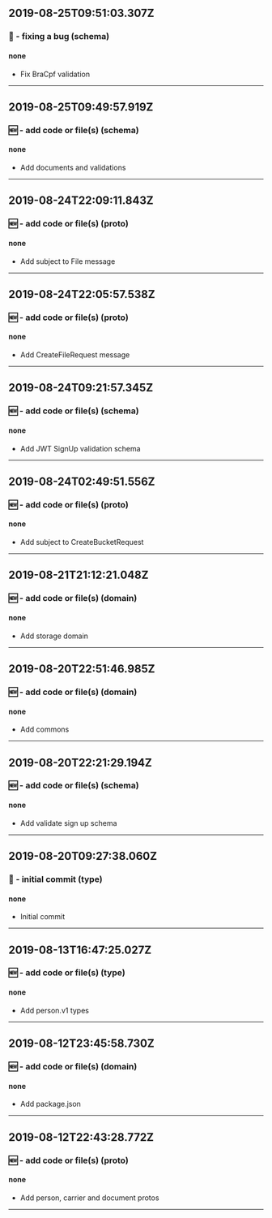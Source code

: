 ## 2019-08-25T09:51:03.307Z
### 🐛 - fixing a bug (schema)

#### none

- Fix BraCpf validation

-----------------------------

## 2019-08-25T09:49:57.919Z
### 🆕 - add code or file(s) (schema)

#### none

- Add documents and validations

-----------------------------

## 2019-08-24T22:09:11.843Z
### 🆕 - add code or file(s) (proto)

#### none

- Add subject to File message

-----------------------------

## 2019-08-24T22:05:57.538Z
### 🆕 - add code or file(s) (proto)

#### none

- Add CreateFileRequest message

-----------------------------

## 2019-08-24T09:21:57.345Z
### 🆕 - add code or file(s) (schema)

#### none

- Add JWT SignUp validation schema

-----------------------------

## 2019-08-24T02:49:51.556Z
### 🆕 - add code or file(s) (proto)

#### none

- Add subject to CreateBucketRequest

-----------------------------

## 2019-08-21T21:12:21.048Z
### 🆕 - add code or file(s) (domain)

#### none

- Add storage domain

-----------------------------

## 2019-08-20T22:51:46.985Z
### 🆕 - add code or file(s) (domain)

#### none

- Add commons

-----------------------------

## 2019-08-20T22:21:29.194Z
### 🆕 - add code or file(s) (schema)

#### none

- Add validate sign up schema

-----------------------------

## 2019-08-20T09:27:38.060Z
### 🎉 - initial commit (type)

#### none

- Initial commit

-----------------------------

## 2019-08-13T16:47:25.027Z
### 🆕 - add code or file(s) (type)

#### none

- Add person.v1 types

-----------------------------

## 2019-08-12T23:45:58.730Z
### 🆕 - add code or file(s) (domain)

#### none

- Add package.json

-----------------------------

## 2019-08-12T22:43:28.772Z
### 🆕 - add code or file(s) (proto)

#### none

- Add person, carrier and document protos

-----------------------------

